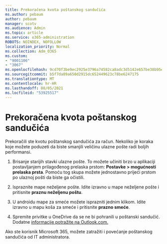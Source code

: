 ```yaml
---
title: Prekoračena kvota poštanskog sandučića
ms.author: pebaum
author: pebaum
manager: scotv
ms.audience: Admin
ms.topic: article
ms.service: o365-administration
ROBOTS: NOINDEX, NOFOLLOW
localization_priority: Normal
ms.collection: Adm_O365
ms.custom:
- "9001106"
- "3067"
ms.openlocfilehash: 9cd70f3be9ec2925e3796a74582ca8adc3d5142e657be38b95e694e43db670c0
ms.sourcegitcommit: b5f7da89a650d2915dc652449623c78be6247175
ms.translationtype: MT
ms.contentlocale: hr-HR
ms.lasthandoff: 08/05/2021
ms.locfileid: "53925517"
---
```

# <a name="mailbox-quota-exceeded"></a>Prekoračena kvota poštanskog sandučića

Prekoračili ste kvotu poštanskog sandučića za račun. Nekoliko je koraka koje možete poduzeti da biste smanjili veličinu ulazne pošte radi boljih performansi.

1. Brisanje starijih stavki ulazne pošte. To možete učiniti brzo u aplikaciji postavljanjem prilagođenog prelaska prstom: **Postavke > mogućnosti prelaska prsta**. Pomoću tog skupa možete jednostavno prijeći prstom po ulaznoj pošti da biste ga očistili.

2. Ispraznite mape neželjene pošte. Idite izravno u mape neželjene pošte i pritisnite **praznu neželjenu poštu**.

3. U androidu mape za smeće možete isprazniti jednim klikom. Idite izravno u mapu koša za smeće i pritisnite **prazno smeće**. 

4. Spremite privitke u OneDrive da se ne bi pohranili u poštanski sandučić. Dodatne [informacije potražite na Outlook.com.](https://support.office.com/article/storage-limits-in-outlook-com-7ac99134-69e5-4619-ac0b-2d313bba5e9e) 

Ako ste korisnik Microsoft 365, možete zatražiti i povećanje poštanskog sandučića od IT administratora.